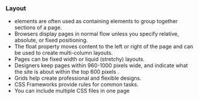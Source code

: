 


### Layout
- <div> elements are often used as containing elements to group together sections of a page.
- Browsers display pages in normal flow unless you 
specify relative, absolute, or fixed positioning.
- The float property moves content to the left or right 
of the page and can be used to create multi-column 
layouts. 
- Pages can be fixed width or liquid (stretchy) layouts.
- Designers keep pages within 960-1000 pixels wide, 
and indicate what the site is about within the top 600 
pixels .
- Grids help create professional and flexible designs.
- CSS Frameworks provide rules for common tasks.
- You can include multiple CSS files in one page